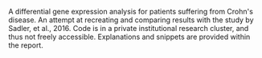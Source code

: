 A differential gene expression analysis for patients suffering from Crohn's disease. An attempt at recreating and comparing results with the study by Sadler, et al., 2016. Code is in a private institutional research cluster, and thus not freely accessible. Explanations and snippets are provided within the report.
